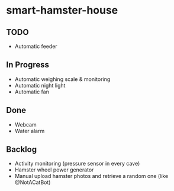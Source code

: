 # smart-hamster-house

## TODO
- Automatic feeder 

## In Progress
- Automatic weighing scale & monitoring
- Automatic night light
- Automatic fan

## Done
- Webcam
- Water alarm

## Backlog
- Activity monitoring (pressure sensor in every cave)
- Hamster wheel power generator
- Manual upload hamster photos and retrieve a random one (like @NotACatBot)
